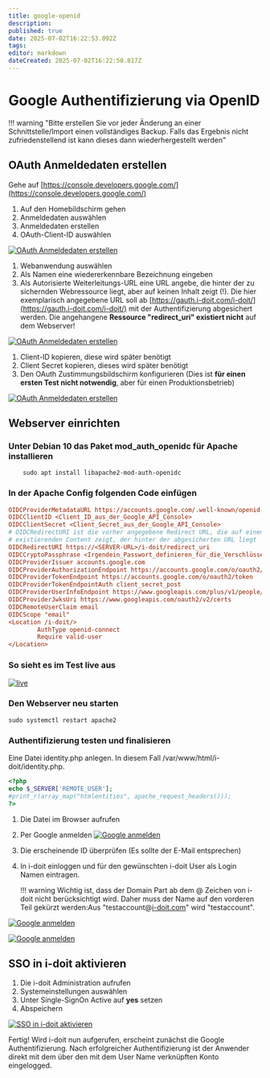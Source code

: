 ```yaml
---
title: google-openid
description: 
published: true
date: 2025-07-02T16:22:53.092Z
tags: 
editor: markdown
dateCreated: 2025-07-02T16:22:50.817Z
---
```


# Google Authentifizierung via OpenID

!!! warning "Bitte erstellen Sie vor jeder Änderung an einer Schnittstelle/Import einen vollständiges Backup. Falls das Ergebnis nicht zufriedenstellend ist kann dieses dann wiederhergestellt werden"

## OAuth Anmeldedaten erstellen

Gehe auf [https://console.developers.google.com/](https://console.developers.google.com/)

1. Auf den Homebildschirm gehen
2. Anmeldedaten auswählen
3. Anmeldedaten erstellen
4. OAuth-Client-ID auswählen

[![OAuth Anmeldedaten erstellen](../../../assets/images/de/benutzerauthentifizierung-und-verwaltung/sso-vergleich/openid/google-openid/1-oid.png)](../../../assets/images/de/benutzerauthentifizierung-und-verwaltung/sso-vergleich/openid/google-openid/1-oid.png)

1. Webanwendung auswählen
2. Als Namen eine wiedererkennbare Bezeichnung eingeben
3. Als Autorisierte Weiterleitungs-URL eine URL angebe, die hinter der zu sichernden Webressource liegt, aber auf keinen Inhalt zeigt (!).
    Die hier exemplarisch angegebene URL soll ab [https://gauth.i-doit.com/i-doit/](https://gauth.i-doit.com/i-doit/) mit der Authentifizierung abgesichert werden.
    Die angehangene **Ressource "redirect_uri" existiert nicht** auf dem Webserver!

[![OAuth Anmeldedaten erstellen](../../../assets/images/de/benutzerauthentifizierung-und-verwaltung/sso-vergleich/openid/google-openid/2-oid.png)](../../../assets/images/de/benutzerauthentifizierung-und-verwaltung/sso-vergleich/openid/google-openid/2-oid.png)

1. Client-ID kopieren, diese wird später benötigt
2. Client Secret kopieren, dieses wird später benötigt
3. Den OAuth Zustimmungsbildschirm konfigurieren
    (Dies ist **für einen ersten Test nicht notwendig**, aber für einen Produktionsbetrieb)

[![OAuth Anmeldedaten erstellen](../../../assets/images/de/benutzerauthentifizierung-und-verwaltung/sso-vergleich/openid/google-openid/3-oid.png)](../../../assets/images/de/benutzerauthentifizierung-und-verwaltung/sso-vergleich/openid/google-openid/3-oid.png)

## Webserver einrichten

### Unter **Debian 10** das Paket **mod_auth_openidc** für Apache installieren

```shell
    sudo apt install libapache2-mod-auth-openidc
```

### In der Apache Config folgenden Code einfügen

```ini
OIDCProviderMetadataURL https://accounts.google.com/.well-known/openid-configuration
OIDCClientID <Client_ID_aus_der_Google_API_Console>
OIDCClientSecret <Client_Secret_aus_der_Google_API_Console>
# OIDCRedirectURI ist die vorher angegebene Redirect URL, die auf einen nicht
# existierenden Content zeigt, der hinter der abgesicherten URL liegt
OIDCRedirectURI https://<SERVER-URL>/i-doit/redirect_uri
OIDCCryptoPassphrase <Irgendein_Passwort_definieren_für_die_Verschlüsselung>
OIDCProviderIssuer accounts.google.com
OIDCProviderAuthorizationEndpoint https://accounts.google.com/o/oauth2/auth
OIDCProviderTokenEndpoint https://accounts.google.com/o/oauth2/token
OIDCProviderTokenEndpointAuth client_secret_post
OIDCProviderUserInfoEndpoint https://www.googleapis.com/plus/v1/people/me/openIdConnect
OIDCProviderJwksUri https://www.googleapis.com/oauth2/v2/certs
OIDCRemoteUserClaim email
OIDCScope "email"
<Location /i-doit/>
        AuthType openid-connect
        Require valid-user
</Location>
```

### So sieht es im Test live aus

[![live](../../../assets/images/de/benutzerauthentifizierung-und-verwaltung/sso-vergleich/openid/google-openid/4-oid.png)](../../../assets/images/de/benutzerauthentifizierung-und-verwaltung/sso-vergleich/openid/google-openid/4-oid.png)

### Den Webserver neu starten

```shell
sudo systemctl restart apache2
```

### Authentifizierung testen und finalisieren

Eine Datei identity.php anlegen. In diesem Fall /var/www/html/i-doit/identity.php.

```php
<?php
echo $_SERVER['REMOTE_USER'];
#print_r(array_map("htmlentities", apache_request_headers()));
?>
```

1. Die Datei im Browser aufrufen
2. Per Google anmelden
    [![Google anmelden](../../../assets/images/de/benutzerauthentifizierung-und-verwaltung/sso-vergleich/openid/google-openid/5-oid.png)](../../../assets/images/de/benutzerauthentifizierung-und-verwaltung/sso-vergleich/openid/google-openid/5-oid.png)
3. Die erscheinende ID überprüfen (Es sollte der E-Mail entsprechen)
4. In i-doit einloggen und für den gewünschten i-doit User als Login Namen eintragen.

    !!! warning
         Wichtig ist, dass der Domain Part ab dem @ Zeichen von i-doit nicht berücksichtigt wird. Daher muss der Name auf den vorderen Teil gekürzt werden:Aus "testaccount@[i-doit.com](http://i-doit.com)" wird "testaccount".

[![Google anmelden](../../../assets/images/de/benutzerauthentifizierung-und-verwaltung/sso-vergleich/openid/google-openid/6-oid.png)](../../../assets/images/de/benutzerauthentifizierung-und-verwaltung/sso-vergleich/openid/google-openid/6-oid.png)

[![Google anmelden](../../../assets/images/de/benutzerauthentifizierung-und-verwaltung/sso-vergleich/openid/google-openid/7-oid.png)](../../../assets/images/de/benutzerauthentifizierung-und-verwaltung/sso-vergleich/openid/google-openid/7-oid.png)

## SSO in i-doit aktivieren

1. Die i-doit Administration aufrufen
2. Systemeinstellungen auswählen
3. Unter Single-SignOn Active auf **yes** setzen
4. Abspeichern

[![SSO in i-doit aktivieren](../../../assets/images/de/benutzerauthentifizierung-und-verwaltung/sso-vergleich/openid/google-openid/8-oid.png)](../../../assets/images/de/benutzerauthentifizierung-und-verwaltung/sso-vergleich/openid/google-openid/8-oid.png)

Fertig! Wird i-doit nun aufgerufen, erscheint zunächst die Google Authentifizierung. Nach erfolgreicher Authentifizierung ist der Anwender direkt mit dem über den mit dem User Name verknüpften Konto eingelogged.
